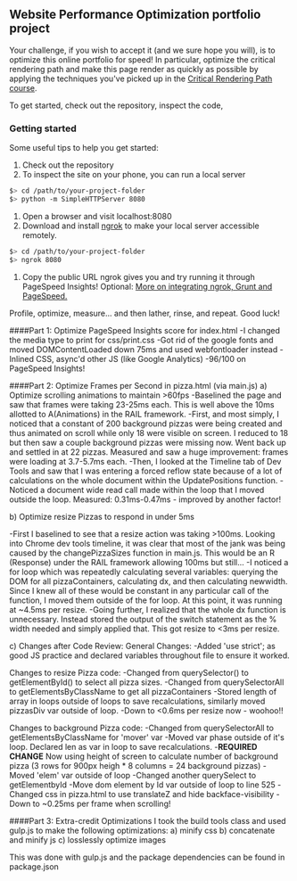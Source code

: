 ## Website Performance Optimization portfolio project

Your challenge, if you wish to accept it (and we sure hope you will), is to optimize this online portfolio for speed! In particular, optimize the critical rendering path and make this page render as quickly as possible by applying the techniques you've picked up in the [Critical Rendering Path course](https://www.udacity.com/course/ud884).

To get started, check out the repository, inspect the code,

### Getting started
Some useful tips to help you get started:

1. Check out the repository
1. To inspect the site on your phone, you can run a local server

  ```bash
  $> cd /path/to/your-project-folder
  $> python -m SimpleHTTPServer 8080
  ```

1. Open a browser and visit localhost:8080
1. Download and install [ngrok](https://ngrok.com/) to make your local server accessible remotely.

  ``` bash
  $> cd /path/to/your-project-folder
  $> ngrok 8080
  ```
  1. Copy the public URL ngrok gives you and try running it through PageSpeed Insights! Optional: [More on integrating ngrok, Grunt and PageSpeed.](http://www.jamescryer.com/2014/06/12/grunt-pagespeed-and-ngrok-locally-testing/)

  Profile, optimize, measure... and then lather, rinse, and repeat. Good luck!

####Part 1: Optimize PageSpeed Insights score for index.html
-I changed the media type to print for css/print.css
-Got rid of the google fonts <link> and moved DOMContentLoaded down 75ms and used webfontloader instead
-Inlined CSS, async'd other JS (like Google Analytics)
-96/100 on PageSpeed Insights!


####Part 2: Optimize Frames per Second in pizza.html (via main.js)
a) Optimize scrolling animations to maintain >60fps
-Baselined the page and saw that frames were taking 23-25ms each. This is well above the 10ms allotted to A(Animations) in the RAIL framework.
-First, and most simply, I noticed that a constant of 200 background pizzas were being created and thus animated on scroll while only 18 were visible on screen. I reduced to 18 but then saw a couple background pizzas were missing now. Went back up and settled in at 22 pizzas. Measured and saw a huge improvement: frames were loading at 3.7-5.7ms each.
-Then, I looked at the Timeline tab of Dev Tools and saw that I was entering a forced reflow state because of a lot of calculations on the whole document within the UpdatePositions function.
-Noticed a document wide read call made within the loop that I moved outside the loop. Measured:
0.31ms-0.47ms - improved by another factor!

b) Optimize resize Pizzas to respond in under 5ms

-First I baselined to see that a resize action was taking >100ms. Looking into Chrome dev tools timeline, it was clear that most of the jank was being caused by the changePizzaSizes function in main.js. This would be an R (Response) under the RAIL framework allowing 100ms but still...
-I noticed a for loop which was repeatedly calculating several variables: querying the DOM for all pizzaContainers, calculating dx, and then calculating newwidth. Since I knew all of these would be constant in any particular call of the function, I moved them outside of the for loop. At this point, it was running at ~4.5ms per resize.
-Going further, I realized that the whole dx function is unnecessary. Instead stored the output of the switch statement as the % width needed and simply applied that. This got resize to <3ms per resize.

c) Changes after Code Review:
General Changes:
-Added 'use strict'; as good JS practice and declared variables throughout file to ensure it worked.

Changes to resize Pizza code:
-Changed from querySelector() to getElementById() to select all pizza sizes.
-Changed from querySelectorAll to getElementsByClassName to get all pizzaContainers
-Stored length of array in loops outside of loops to save recalculations, similarly moved
pizzasDiv var outside of loop.
-Down to <0.6ms per resize now - woohoo!!

Changes to background Pizza code:
-Changed from querySelectorAll to getElementsByClassName for 'mover' var
-Moved var phase outside of it's loop. Declared len as var in loop to save recalculations.
-**REQUIRED CHANGE** Now using height of screen to calculate number of background pizza (3 rows for 900px heigh * 8 columns = 24 background pizzas)
-Moved 'elem' var outside of loop
-Changed another querySelect to getElementbyId
-Move dom element by Id var outside of loop to line 525
-Changed css in pizza.html to use translateZ and hide backface-visibility
-Down to ~0.25ms per frame when scrolling!


####Part 3: Extra-credit Optimizations
I took the build tools class and used gulp.js to make the following optimizations:
a) minify css
b) concatenate and minify js
c) losslessly optimize images

This was done with gulp.js and the package dependencies can be found in package.json
